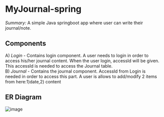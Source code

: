 # MyJournal-spring
<i>Summary:</i> A simple Java springboot app where user can write their journal/note.

## Components
A) <i>Login</i> - Contains login component. A user needs to login in order to access his/her journal content. When the user login, accessId will be given. This accessId is needed to access the Journal table. <br/>
B) <i>Journal</i> - Contains the journal component. AccessId from Login is needed in order to access this part. A user is allows to add/modify 2 items from here:1)date,2) content <br/> 

## ER Diagram
![image](https://github.com/user-attachments/assets/6cfab974-5087-44cb-98c3-6b781ab9cb6e)

